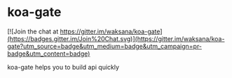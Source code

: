 koa-gate
===

[![Join the chat at https://gitter.im/waksana/koa-gate](https://badges.gitter.im/Join%20Chat.svg)](https://gitter.im/waksana/koa-gate?utm_source=badge&utm_medium=badge&utm_campaign=pr-badge&utm_content=badge)

koa-gate helps you to build api quickly
